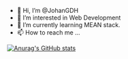 - 👋 Hi, I’m @JohanGDH
- 👀 I’m interested in Web Development
- 🌱 I’m currently learning MEAN stack.
- 📫 How to reach me ...


[![Anurag's GitHub stats](https://github-readme-stats.vercel.app/api?username=johangdh&theme=react)](https://github.com/anuraghazra/github-readme-stats)
<!---
JohanGDH/JohanGDH is a ✨ special ✨ repository because its `README.md` (this file) appears on your GitHub profile.
You can click the Preview link to take a look at your changes.
--->
